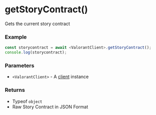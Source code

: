 # getStoryContract()
Gets the current story contract
</br>

### Example
```js
const storycontract = await <ValorantClient>.getStoryContract();
console.log(storycontract);
```

### Parameters
* `<ValorantClient>` - A [client](https://valorant-js.stoplight.io/docs/valorant-js/docs/client/Constructor.md) instance

### Returns
* Typeof `object`
* Raw Story Contract in JSON Format